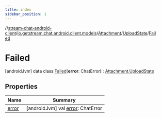 ```yaml
---
title: index
sidebar_position: 1
---
```

//[stream-chat-android-client](../../../../../index.md)/[io.getstream.chat.android.client.models](../../../index.md)/[Attachment](../../index.md)/[UploadState](../index.md)/[Failed](index.md)



# Failed  
 [androidJvm] data class [Failed](index.md)(**error**: ChatError) : [Attachment.UploadState](../index.md)   


## Properties  
  
|  Name |  Summary | 
|---|---|
| <a name="io.getstream.chat.android.client.models/Attachment.UploadState.Failed/error/#/PointingToDeclaration/"></a>[error](error.md)| <a name="io.getstream.chat.android.client.models/Attachment.UploadState.Failed/error/#/PointingToDeclaration/"></a> [androidJvm] val [error](error.md): ChatError   <br/>|

